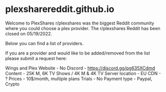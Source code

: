 # plexsharereddit.github.io
Welcome to PlexShares
r/plexshares was the biggest Reddit community where you could choose a plex provider. The r/plexshares Reddit has been closed on 05/19/2022.

Below you can find a list of providers.

If you are a provider and would like to be added/removed from the list please submit a request here:

Wings and Plex
Website - No
Discord - https://discord.gg/pg635XCdmd
Content - 25K M, 6K TV Shows / 4K M & 4K TV
Server location - EU
CDN - ?
Prices - 10$/month, multiple plans
Trials - No
Payment type - Paypal, Crypto
